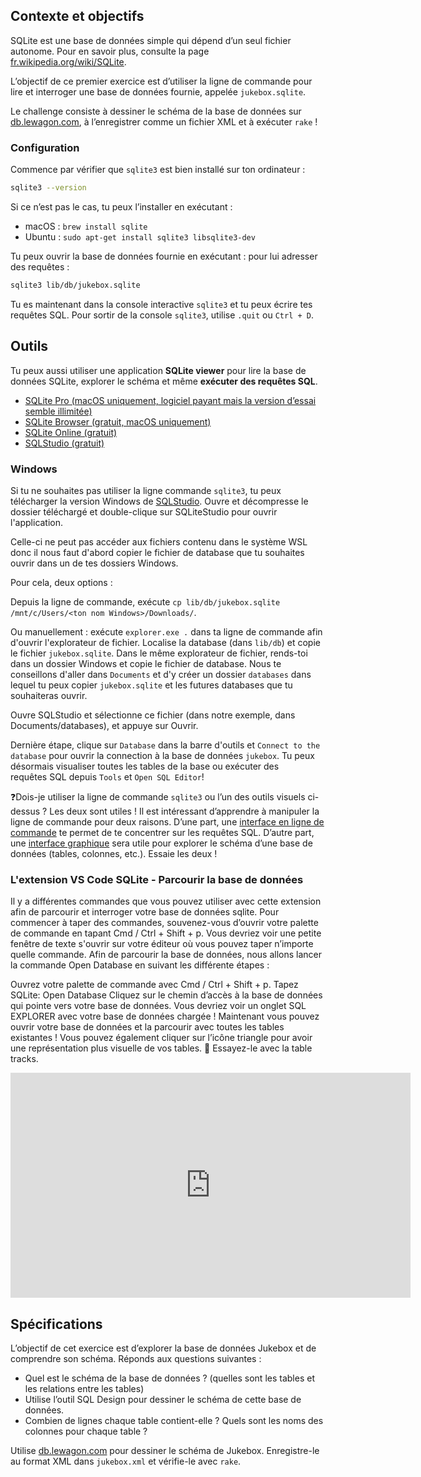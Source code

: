 ## Contexte et objectifs

SQLite est une base de données simple qui dépend d’un seul fichier autonome. Pour en savoir plus, consulte la page [fr.wikipedia.org/wiki/SQLite](https://fr.wikipedia.org/wiki/SQLite).

L’objectif de ce premier exercice est d’utiliser la ligne de commande pour lire et interroger une base de données fournie, appelée `jukebox.sqlite`.

Le challenge consiste à dessiner le schéma de la base de données sur [db.lewagon.com](http://db.lewagon.com/), à l’enregistrer comme un fichier XML et à exécuter `rake` !

### Configuration

Commence par vérifier que `sqlite3` est bien installé sur ton ordinateur :

```bash
sqlite3 --version
```

Si ce n’est pas le cas, tu peux l’installer en exécutant :
- macOS : `brew install sqlite`
- Ubuntu : `sudo apt-get install sqlite3 libsqlite3-dev`

Tu peux ouvrir la base de données fournie en exécutant :  pour lui adresser des requêtes :

```bash
sqlite3 lib/db/jukebox.sqlite
```

Tu es maintenant dans la console interactive `sqlite3` et tu peux écrire tes requêtes SQL. Pour sortir de la console `sqlite3`, utilise `.quit` ou `Ctrl + D`.

## Outils

Tu peux aussi utiliser une application **SQLite viewer** pour lire la base de données SQLite, explorer le schéma et même **exécuter des requêtes SQL**.

- [SQLite Pro (macOS uniquement, logiciel payant mais la version d’essai semble illimitée)](https://www.sqlitepro.com/)
- [SQLite Browser (gratuit, macOS uniquement)](http://sqlitebrowser.org/)
- [SQLite Online (gratuit)](https://sqliteonline.com/)
- [SQLStudio (gratuit)](http://sqlitestudio.pl/)

### Windows

Si tu ne souhaites pas utiliser la ligne commande `sqlite3`, tu peux télécharger la version Windows de [SQLStudio](http://sqlitestudio.pl/).
Ouvre et décompresse le dossier téléchargé et double-clique sur SQLiteStudio pour ouvrir l'application.

Celle-ci ne peut pas accéder aux fichiers contenu dans le système WSL donc il nous faut d'abord copier le fichier de database que tu souhaites ouvrir dans un de tes dossiers Windows.

Pour cela, deux options :

Depuis la ligne de commande, exécute `cp lib/db/jukebox.sqlite /mnt/c/Users/<ton nom Windows>/Downloads/`.

Ou manuellement : exécute `explorer.exe .` dans ta ligne de commande afin d'ouvrir l'explorateur de fichier. Localise la database (dans `lib/db`) et copie le fichier `jukebox.sqlite`. Dans le même explorateur de fichier, rends-toi dans un dossier Windows et copie le fichier de database. Nous te conseillons d'aller dans `Documents` et d'y créer un dossier `databases` dans lequel tu peux copier `jukebox.sqlite` et les futures databases que tu souhaiteras ouvrir.

Ouvre SQLStudio et sélectionne ce fichier (dans notre exemple, dans Documents/databases), et appuye sur Ouvrir.

Dernière étape, clique sur `Database` dans la barre d'outils et `Connect to the database` pour ouvrir la connection à la base de données `jukebox`. Tu peux désormais visualiser toutes les tables de la base ou exécuter des requêtes SQL depuis `Tools` et `Open SQL Editor`!

❓Dois-je utiliser la ligne de commande `sqlite3` ou l’un des outils visuels ci-dessus ? Les deux sont utiles ! Il est intéressant d’apprendre à manipuler la ligne de commande pour deux raisons. D’une part, une [interface en ligne de commande](https://fr.wikipedia.org/wiki/Interface_en_ligne_de_commande) te permet de te concentrer sur les requêtes SQL. D’autre part, une [interface graphique](https://fr.wikipedia.org/wiki/Interface_graphique) sera utile pour explorer le schéma d’une base de données (tables, colonnes, etc.). Essaie les deux !

### L'extension VS Code SQLite - Parcourir la base de données

Il y a différentes commandes que vous pouvez utiliser avec cette extension afin de parcourir et interroger votre base de données sqlite. Pour commencer à taper des commandes, souvenez-vous d’ouvrir votre palette de commande en tapant Cmd / Ctrl + Shift + p. Vous devriez voir une petite fenêtre de texte s'ouvrir sur votre éditeur où vous pouvez taper n’importe quelle commande.
Afin de parcourir la base de données, nous allons lancer la commande Open Database en suivant les différente étapes :

Ouvrez votre palette de commande avec Cmd / Ctrl + Shift + p.
Tapez SQLite: Open Database
Cliquez sur le chemin d’accès à la base de données qui pointe vers votre base de données.
Vous devriez voir un onglet SQL EXPLORER  avec votre base de données chargée ! Maintenant vous pouvez ouvrir votre base de données et la parcourir avec toutes les tables existantes ! Vous pouvez également cliquer sur l’icône triangle pour avoir une représentation plus visuelle de vos tables. 🙌
Essayez-le avec la table tracks.

<iframe src="https://player.vimeo.com/video/690525143?h=75949ff5a2" width="640" height="360" frameborder="0" webkitallowfullscreen mozallowfullscreen allowfullscreen></iframe>

## Spécifications

L’objectif de cet exercice est d’explorer la base de données Jukebox et de comprendre son schéma. Réponds aux questions suivantes :
- Quel est le schéma de la base de données ? (quelles sont les tables et les relations entre les tables)
- Utilise l’outil SQL Design pour dessiner le schéma de cette base de données.
- Combien de lignes chaque table contient-elle ? Quels sont les noms des colonnes pour chaque table ?

Utilise [db.lewagon.com](http://db.lewagon.com/) pour dessiner le schéma de Jukebox. Enregistre-le au format XML dans `jukebox.xml` et vérifie-le avec `rake`.

